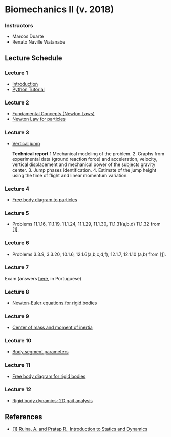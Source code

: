 # Biomechanics II (v. 2018)   

### Instructors   
- Marcos Duarte  
- Renato Naville Watanabe  

## Lecture Schedule  

### Lecture 1    
- [Introduction](https://nbviewer.jupyter.org/github/BMClab/bmc/blob/master/notebooks/Biomechanics.ipynb)  
- [Python Tutorial](https://nbviewer.jupyter.org/github/BMClab/bmc/blob/master/notebooks/PythonForScientificComputing.ipynb)  

### Lecture 2  
- [Fundamental Concepts (Newton Laws)](https://nbviewer.jupyter.org/github/BMClab/bmc/blob/master/notebooks/KineticsFundamentalConcepts.ipynb)  
- [Newton Law for particles](https://nbviewer.jupyter.org/github/BMClab/bmc/blob/master/notebooks/newtonLawForParticles.ipynb)  

### Lecture 3  
- [Vertical jump](http://nbviewer.jupyter.org/github/BMClab/bmc/blob/master/notebooks/VerticalJump.ipynb)  

   **Technical report** 1.Mechanical modeling of the problem. 2. Graphs from experimental data (ground reaction force) and acceleration, velocity, vertical displacement and mechanical power of the subjects gravity center. 3. Jump phases identification. 4. Estimate of the jump height using the time of flight and linear momentum variation.

### Lecture 4   
- [Free body diagram to particles](https://nbviewer.jupyter.org/github/BMClab/bmc/blob/master/notebooks/FBDParticles.ipynb)  

### Lecture 5  
- Problems  11.1.16, 11.1.19, 11.1.24, 11.1.29, 11.1.30, 11.1.31(a,b,d) 11.1.32 from [[1]](http://ruina.tam.cornell.edu/Book/).

### Lecture 6  
- Problems 3.3.9, 3.3.20, 10.1.6, 12.1.6(a,b,c,d,f), 12.1.7, 12.1.10 (a,b) from [[1]](http://ruina.tam.cornell.edu/Book/).

### Lecture 7  
  Exam (answers [here](https://nbviewer.jupyter.org/github/BMClab/bmc/blob/master/notebooks/ProvaIBiomecanicaII2018.ipynb), in Portuguese)

### Lecture 8  
- [Newton-Euler equations for rigid bodies](https://nbviewer.jupyter.org/github/BMClab/bmc/blob/master/notebooks/newton_euler_equations.ipynb)

### Lecture 9  
- [Center of mass and moment of inertia](https://nbviewer.jupyter.org/github/BMClab/bmc/blob/master/notebooks/CenterOfMassAndMomentOfInertia.ipynb)  

### Lecture 10  
- [Body segment parameters](http://nbviewer.jupyter.org/github/BMClab/bmc/blob/master/notebooks/BodySegmentParameters.ipynb)   

### Lecture 11  
- [Free body diagram for rigid bodies](http://nbviewer.jupyter.org/github/BMClab/bmc/blob/master/notebooks/FreeBodyDiagramForRigidBodies.ipynb)  

### Lecture 12   
- [Rigid body dynamics: 2D gait analysis](http://nbviewer.jupyter.org/github/BMClab/bmc/blob/master/notebooks/GaitAnalysis2D.ipynb)  


## References   
- [[1]  Ruina, A. and Pratap R., Introduction to Statics and Dynamics](http://ruina.tam.cornell.edu/Book/)  